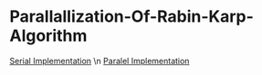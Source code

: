 # Parallallization-Of-Rabin-Karp-Algorithm
[Serial Implementation](rabinkarp_serial.c) \n
[Paralel Implementation](rabinkarp_parallel.c)
